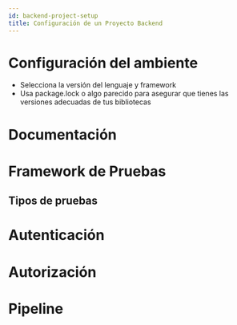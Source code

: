 ```yaml
---
id: backend-project-setup 
title: Configuración de un Proyecto Backend 
---
```


# Configuración del ambiente

- Selecciona la versión del lenguaje y framework
- Usa package.lock o algo parecido para asegurar que tienes las versiones adecuadas de tus bibliotecas

# Documentación
# Framework de Pruebas
## Tipos de pruebas
# Autenticación
# Autorización
# Pipeline

